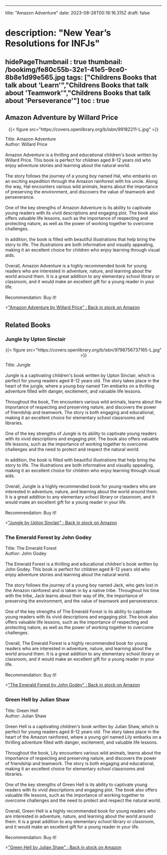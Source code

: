
---
title: "Amazon Adventure"
date: 2023-08-28T00:16:16.315Z
draft: false
# description: "New Year’s Resolutions for INFJs"
hidePageThumbnail : true
thumbnail: /bookimg/fe80c55b-32e1-41e5-9ce0-8b8e1d99e565.jpg
tags: ["Childrens Books that talk about 'Learn'","Childrens Books that talk about 'Teamwork'","Childrens Books that talk about 'Perseverance'"]
toc : true
---
## Amazon Adventure by Willard Price

<center>
{{< figure src="https://covers.openlibrary.org/b/isbn/99182211-L.jpg" >}}
</center>

Title: Amazon Adventure</br>
Author: Willard Price</br></br>
Amazon Adventure is a thrilling and educational children's book written by Willard Price. This book is perfect for children aged 8-12 years old who enjoy adventure stories and learning about the natural world.</br></br>
The story follows the journey of a young boy named Hal, who embarks on an exciting expedition through the Amazon rainforest with his uncle. Along the way, Hal encounters various wild animals, learns about the importance of preserving the environment, and discovers the value of teamwork and perseverance.</br></br>
One of the key strengths of Amazon Adventure is its ability to captivate young readers with its vivid descriptions and engaging plot. The book also offers valuable life lessons, such as the importance of respecting and protecting nature, as well as the power of working together to overcome challenges.</br></br>
In addition, the book is filled with beautiful illustrations that help bring the story to life. The illustrations are both informative and visually appealing, making it an excellent choice for children who enjoy learning through visual aids.</br></br>
Overall, Amazon Adventure is a highly recommended book for young readers who are interested in adventure, nature, and learning about the world around them. It is a great addition to any elementary school library or classroom, and it would make an excellent gift for a young reader in your life.</br></br>
Recommendation: Buy it!</br>

<p>⚡<a id="aflink" href="https://www.amazon.com/gp/search?ie=UTF8&tag=klayu00-20&linkCode=ur2&linkId=6639bed89a8ad8dd2705e40644eb43d3&camp=1789&creative=9325&index=books&keywords=Amazon Adventure by Willard Price" class="one" target="_blank" title='"Amazon Adventure by Willard Price" : Back in stock on Amazon'>"Amazon Adventure by Willard Price" : Back in stock on Amazon</a></p>

## Related Books
### Jungle by Upton Sinclair
<center>
{{< figure src="https://covers.openlibrary.org/b/isbn/9798756737165-L.jpg" >}}
</center>

Title: Jungle</br></br>
Jungle is a captivating children's book written by Upton Sinclair, which is perfect for young readers aged 8-12 years old. The story takes place in the heart of the jungle, where a young boy named Tim embarks on a thrilling adventure filled with danger, excitement, and valuable life lessons.</br></br>
Throughout the book, Tim encounters various wild animals, learns about the importance of respecting and preserving nature, and discovers the power of friendship and teamwork. The story is both engaging and educational, making it an excellent choice for elementary school classrooms and libraries.</br></br>
One of the key strengths of Jungle is its ability to captivate young readers with its vivid descriptions and engaging plot. The book also offers valuable life lessons, such as the importance of working together to overcome challenges and the need to protect and respect the natural world.</br></br>
In addition, the book is filled with beautiful illustrations that help bring the story to life. The illustrations are both informative and visually appealing, making it an excellent choice for children who enjoy learning through visual aids.</br></br>
Overall, Jungle is a highly recommended book for young readers who are interested in adventure, nature, and learning about the world around them. It is a great addition to any elementary school library or classroom, and it would make an excellent gift for a young reader in your life.</br></br>
Recommendation: Buy it!</br>

<p>⚡<a id="aflink" href="https://www.amazon.com/gp/search?ie=UTF8&tag=klayu00-20&linkCode=ur2&linkId=6639bed89a8ad8dd2705e40644eb43d3&camp=1789&creative=9325&index=books&keywords=Jungle by Upton Sinclair" class="one" target="_blank" title='"Jungle by Upton Sinclair" : Back in stock on Amazon'>"Jungle by Upton Sinclair" : Back in stock on Amazon</a></p>

### The Emerald Forest by John Godey
Title: The Emerald Forest</br>
Author: John Godey</br></br>
The Emerald Forest is a thrilling and educational children's book written by John Godey. This book is perfect for children aged 8-12 years old who enjoy adventure stories and learning about the natural world.</br></br>
The story follows the journey of a young boy named Jack, who gets lost in the Amazon rainforest and is taken in by a native tribe. Throughout his time with the tribe, Jack learns about their way of life, the importance of preserving the environment, and the value of teamwork and perseverance.</br></br>
One of the key strengths of The Emerald Forest is its ability to captivate young readers with its vivid descriptions and engaging plot. The book also offers valuable life lessons, such as the importance of respecting and protecting nature, as well as the power of working together to overcome challenges.</br></br>
Overall, The Emerald Forest is a highly recommended book for young readers who are interested in adventure, nature, and learning about the world around them. It is a great addition to any elementary school library or classroom, and it would make an excellent gift for a young reader in your life.</br></br>
Recommendation: Buy it!</br>

<p>⚡<a id="aflink" href="https://www.amazon.com/gp/search?ie=UTF8&tag=klayu00-20&linkCode=ur2&linkId=6639bed89a8ad8dd2705e40644eb43d3&camp=1789&creative=9325&index=books&keywords=The Emerald Forest by John Godey" class="one" target="_blank" title='"The Emerald Forest by John Godey" : Back in stock on Amazon'>"The Emerald Forest by John Godey" : Back in stock on Amazon</a></p>

### Green Hell by Julian Shaw
Title: Green Hell</br>
Author: Julian Shaw</br></br>
Green Hell is a captivating children's book written by Julian Shaw, which is perfect for young readers aged 8-12 years old. The story takes place in the heart of the Amazon rainforest, where a young girl named Lily embarks on a thrilling adventure filled with danger, excitement, and valuable life lessons.</br></br>
Throughout the book, Lily encounters various wild animals, learns about the importance of respecting and preserving nature, and discovers the power of friendship and teamwork. The story is both engaging and educational, making it an excellent choice for elementary school classrooms and libraries.</br></br>
One of the key strengths of Green Hell is its ability to captivate young readers with its vivid descriptions and engaging plot. The book also offers valuable life lessons, such as the importance of working together to overcome challenges and the need to protect and respect the natural world.</br></br>
Overall, Green Hell is a highly recommended book for young readers who are interested in adventure, nature, and learning about the world around them. It is a great addition to any elementary school library or classroom, and it would make an excellent gift for a young reader in your life.</br></br>
Recommendation: Buy it!</br>

<p>⚡<a id="aflink" href="https://www.amazon.com/gp/search?ie=UTF8&tag=klayu00-20&linkCode=ur2&linkId=6639bed89a8ad8dd2705e40644eb43d3&camp=1789&creative=9325&index=books&keywords=Green Hell by Julian Shaw" class="one" target="_blank" title='"Green Hell by Julian Shaw" : Back in stock on Amazon'>"Green Hell by Julian Shaw" : Back in stock on Amazon</a></p>
